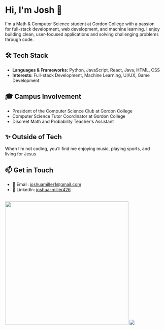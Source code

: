 
<!--
**Jshmill/Jshmill** is a ✨ _special_ ✨ repository because its `README.md` (this file) appears on your GitHub profile.

Here are some ideas to get you started:

- 🔭 I’m currently working on ...
- 🌱 I’m currently learning ...
- 👯 I’m looking to collaborate on ...
- 🤔 I’m looking for help with ...
- 💬 Ask me about ...
- 📫 How to reach me: ...
- 😄 Pronouns: ...
- ⚡ Fun fact: ...
-->

# Hi, I'm Josh 👋

I'm a Math & Computer Science student at Gordon College with a passion for full-stack development, web development, and machine learning. I enjoy building clean, user-focused applications and solving challenging problems through code.

## 🛠️ Tech Stack
- **Languages & Frameworks:** Python, JavaScript, React, Java, HTML, CSS
- **Interests:** Full-stack Development, Machine Learning, UI/UX, Game Development

## 🎓 Campus Involvement
- President of the Computer Science Club at Gordon College
- Computer Science Tutor Coordinator at Gordon College
- Discreet Math and Probability Teacher's Assistant

## ✨ Outside of Tech
When I’m not coding, you’ll find me enjoying music, playing sports, and living for Jesus

## 📫 Get in Touch
- 📧 Email: [joshuamiller1@gmail.com](mailto:joshuamiller1@gmail.com)  
- 💼 LinkedIn: [joshua-miller426](https://www.linkedin.com/in/joshua-miller426)

##
<!-- Feel free to check back soon for featured projects! -->


<img src="https://github-readme-stats.vercel.app/api?username=Jshmill&show_icons=true&theme=jolly&hide_border=true&border_radius=15" width="400"> <img src="https://github-readme-stats.vercel.app/api/top-langs/?username=Jshmill&layout=compact&theme=jolly&hide_border=true&border_radius=15" />
